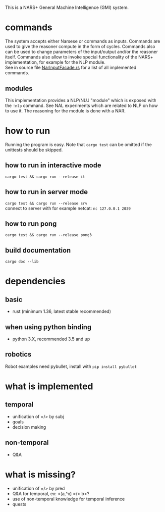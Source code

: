 # 
This is a NARS+ General Machine Intelligence (GMI) system.

# commands
The system accepts either Narsese or commands as inputs. Commands are used to give the reasoner compute in the form of cycles. Commands also can be used to change parameters of the input/output and/or the reasoner itself. Commands also allow to invoke special functionality of the NARS+ implementation, for example for the NLP module.<br />
See in source file [NarInputFacade.rs](https://github.com/PtrMan/20NAR1/blob/master/src/NarInputFacade.rs#L34) for a list of all implemented commands.
## modules
This implementation provides a NLP/NLU "module" which is exposed with the `!nlp` command. See NAL experiments which are related to NLP on how to use it. The reasoning for the module is done with a NAR.

# how to run
Running the program is easy. Note that `cargo test` can be omitted if the unittests should be skipped.
## how to run in interactive mode
`cargo test && cargo run --release it`
## how to run in server mode
`cargo test && cargo run --release srv`<br />
connect to server with for example netcat: `nc 127.0.0.1 2039`<br />
## how to run pong
`cargo test && cargo run --release pong3`
## build documentation
`cargo doc --lib`

# dependencies
## basic
* rust (minimum 1.36, latest stable recommended)
## when using python binding
* python 3.X, recommended 3.5 and up
## robotics
Robot examples need pybullet, install with `pip install pybullet`

# what is implemented
## temporal
* unification of =/> by subj
* goals
* decision making
## non-temporal
* Q&A
# what is missing?
* unification of =/> by pred
* Q&A for temporal, ex: <(a,^x) =/> b>?
* use of non-temporal knowledge for temporal inference
* quests
